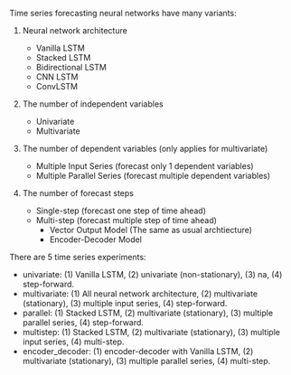 Time series forecasting neural networks have many variants:
1. Neural network architecture
    - Vanilla LSTM
    - Stacked LSTM
    - Bidirectional LSTM
    - CNN LSTM
    - ConvLSTM

2. The number of independent variables
    - Univariate
    - Multivariate

3. The number of dependent variables (only applies for multivariate)
    - Multiple Input Series (forecast only 1 dependent variables)
    - Multiple Parallel Series (forecast multiple dependent variables)

4. The number of forecast steps
    - Single-step (forecast one step of time ahead)
    - Multi-step (forecast multiple step of time ahead)
        - Vector Output Model (The same as usual archtiecture)
        - Encoder-Decoder Model


There are 5 time series experiments:
- univariate: (1) Vanilla LSTM, (2) univariate (non-stationary), (3) na, (4) step-forward.
- multivariate: (1) All neural network architecture, (2) multivariate (stationary), (3) multiple input series, (4) step-forward.
- parallel: (1) Stacked LSTM, (2) multivariate (stationary), (3) multiple parallel series, (4) step-forward.
- multistep: (1) Stacked LSTM, (2) multivariate (stationary), (3) multiple input series, (4) multi-step.
- encoder_decoder: (1) encoder-decoder with Vanilla LSTM, (2) multivariate (stationary), (3) multiple parallel series, (4) multi-step.
